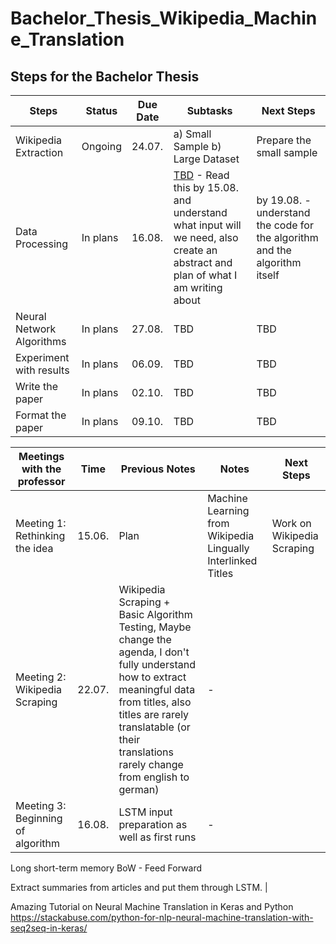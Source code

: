﻿# Bachelor_Thesis_Wikipedia_Machine_Translation


## Steps for the Bachelor Thesis


| Steps  | Status   | Due Date | Subtasks | Next Steps |
|------|-------|-----|-----|-----|
| Wikipedia Extraction | Ongoing  | 24.07. | a) Small Sample b) Large Dataset | Prepare the small sample |
| Data Processing   | In plans | 16.08. | [TBD](https://stackabuse.com/python-for-nlp-neural-machine-translation-with-seq2seq-in-keras/) - Read this by 15.08. and understand what input will we need, also create an abstract and plan of what I am writing about | by 19.08. - understand the code for the algorithm and the algorithm itself |
| Neural Network Algorithms   | In plans | 27.08. | TBD | TBD |
| Experiment with results   | In plans  | 06.09. | TBD | TBD |
| Write the paper | In plans  | 02.10. | TBD | TBD |
| Format the paper | In plans  | 09.10. | TBD | TBD |


| Meetings with the professor  | Time | Previous Notes | Notes | Next Steps |
|------|-------|-----|-----|-----|
| Meeting 1: Rethinking the idea | 15.06.  | Plan | Machine Learning from Wikipedia Lingually Interlinked Titles | Work on Wikipedia Scraping |
| Meeting 2: Wikipedia Scraping | 22.07. | Wikipedia Scraping + Basic Algorithm Testing, Maybe change the agenda, I don't fully understand how to extract meaningful data from titles, also titles are rarely translatable (or their translations rarely change from english to german) | - | 
| Meeting 3: Beginning of algorithm | 16.08. | LSTM input preparation as well as first runs | - | 

Long short-term memory
BoW - Feed Forward

Extract summaries from articles and put them through LSTM. |

Amazing Tutorial on Neural Machine Translation in Keras and Python
https://stackabuse.com/python-for-nlp-neural-machine-translation-with-seq2seq-in-keras/
